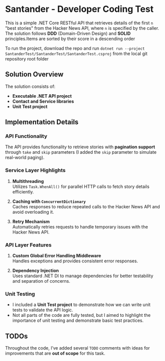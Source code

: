 # Santander - Developer Coding Test

This is a simple .NET Core RESTful API that retrieves details of the first `n` "best stories" from the Hacker News API, where `n` is specified by the caller. The solution follows **DDD** (Domain-Driven Design) and **SOLID** principles.Items are sorted by their score in a descending order

To run the project, download the repo and run `dotnet run --project SantanderTest/SantanderTest/SantanderTest.csproj` from the local git repository root folder

## Solution Overview

The solution consists of:
- **Executable .NET API project**
- **Contact and Service libraries**
- **Unit Test project**

## Implementation Details

### API Functionality
The API provides functionality to retrieve stories with **pagination support** through `take` and `skip` parameters (I added the `skip` parameter to simulate real-world paging).

### Service Layer Highlights
1. **Multithreading**  
   Utilizes `Task.WhenAll()` for parallel HTTP calls to fetch story details efficiently.

2. **Caching with `ConcurrentDictionary`**  
   Caches responses to reduce repeated calls to the Hacker News API and avoid overloading it.

3. **Retry Mechanism**  
   Automatically retries requests to handle temporary issues with the Hacker News API.

### API Layer Features
1. **Custom Global Error Handling Middleware**  
   Handles exceptions and provides consistent error responses.

2. **Dependency Injection**  
   Uses standard .NET DI to manage dependencies for better testability and separation of concerns.

### Unit Testing
- I included a **Unit Test project** to demonstrate how we can write unit tests to validate the API logic.
- Not all parts of the code are fully tested, but I aimed to highlight the importance of unit testing and demonstrate basic test practices.

## TODOs

Throughout the code, I’ve added several `TODO` comments with ideas for improvements that are **out of scope** for this task.